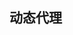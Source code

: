 <!--
 * @Author: 王伟
 * @Date: 2020-10-19 00:13:41
 * @LastEditTime: 2020-10-19 00:14:04
 * @LastEditors: Please set LastEditors
 * @Description: In User Settings Edit
 * @FilePath: /wangwei-gold.github.io/design_patterns/动态代理模式.md
-->

## 动态代理

